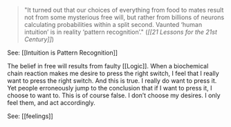> "It turned out that our choices of everything from food to mates result not from some mysterious free will, but rather from billions of neurons calculating probabilities within a split second. Vaunted ‘human intuition’ is in reality ‘pattern recognition’."
> (*[[21 Lessons for the 21st Century]]*)

See: [[Intuition is Pattern Recognition]]

The belief in free will results from faulty [[Logic]]. When a biochemical chain reaction makes me desire to press the right switch, I feel that I really want to press the right switch. And this is true. I really do want to press it. Yet people erroneously jump to the conclusion that if I want to press it, I choose to want to. This is of course false. I don’t choose my desires. I only feel them, and act accordingly.

See: [[feelings]]